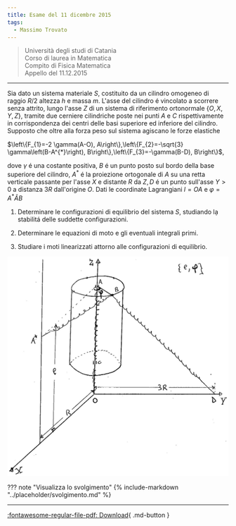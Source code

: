 ```yaml
---
title: Esame del 11 dicembre 2015
tags:
  - Massimo Trovato
---
```


>Università degli studi di Catania<br> Corso di laurea in Matematica<br> Compito di Fisica Matematica<br> Appello del 11.12.2015

---

Sia dato un sistema materiale $S$, costituito da un cilindro omogeneo di
raggio $R / 2$ altezza $h$ e massa $m$. L'asse del cilindro é vincolato
a scorrere senza attrito, lungo l'asse $Z$ di un sistema di riferimento
ortonormale $\{O, X, Y, Z\}$, tramite due cerniere cilindriche poste nei
punti $A$ e $C$ rispettivamente in corrispondenza dei centri delle basi
superiore ed inferiore del cilindro. Supposto che oltre alla forza peso
sul sistema agiscano le forze elastiche

$\left\{F_{1}=-2 \gamma(A-O), A\right\},\left\{F_{2}=-\sqrt{3} \gamma\left(B-A^{*}\right), B\right\},\left\{F_{3}=-\gamma(B-D), B\right\}$,

dove $\gamma$ é una costante positiva, $B$ é un punto posto sul bordo
della base superiore del cilindro, $A^{*}$ é la proiezione ortogonale di
$A$ su una retta verticale passante per l'asse $X$ e distante $R$ da
$Z, D$ é un punto sull'asse $Y>0$ a distanza $3 R$ dall'origine $O$.
Dati le coordinate Lagrangiani $l=O A$ e $\varphi=A^{*} \widehat{A} B$

1.  Determinare le configurazioni di equilibrio del sistema $S$,
    studiando lạ stabilitá delle suddette configurazioni.

2.  Determinare le equazioni di moto e gli eventuali integrali primi.

3.  Studiare i moti linearizzati attorno alle configurazioni di
    equilibrio.

![image](images/2023_04_03_c2b519dab57738b76b16g-08.jpg)

??? note "Visualizza lo svolgimento"
    {% include-markdown "../placeholder/svolgimento.md" %}

---

[:fontawesome-regular-file-pdf: Download](pdf/2014-2016-t.pdf){ .md-button }